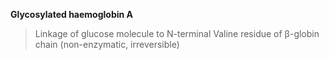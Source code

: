 **Glycosylated haemoglobin A**
> Linkage of glucose molecule to N-terminal Valine residue of β-globin chain (non-enzymatic, irreversible)